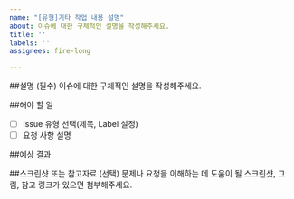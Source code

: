 ```yaml
---
name: "[유형]기타 작업 내용 설명"
about: 이슈에 대한 구체적인 설명을 작성해주세요.
title: ''
labels: ''
assignees: fire-long

---
```


##설명 (필수)
이슈에 대한 구체적인 설명을 작성해주세요.

##해야 할 일
- [ ] Issue 유형 선택(제목, Label 설정)
- [ ] 요청 사항 설명

##예상 결과


##스크린샷 또는 참고자료 (선택)
문제나 요청을 이해하는 데 도움이 될 스크린샷, 그림, 참고 링크가 있으면 첨부해주세요.
